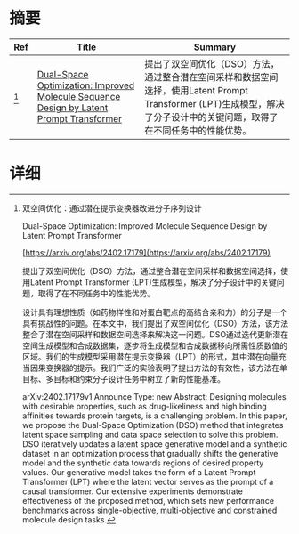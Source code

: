 # 摘要

| Ref | Title | Summary |
| --- | --- | --- |
| [^1] | [Dual-Space Optimization: Improved Molecule Sequence Design by Latent Prompt Transformer](https://arxiv.org/abs/2402.17179) | 提出了双空间优化（DSO）方法，通过整合潜在空间采样和数据空间选择，使用Latent Prompt Transformer (LPT)生成模型，解决了分子设计中的关键问题，取得了在不同任务中的性能优势。 |

# 详细

[^1]: 双空间优化：通过潜在提示变换器改进分子序列设计

    Dual-Space Optimization: Improved Molecule Sequence Design by Latent Prompt Transformer

    [https://arxiv.org/abs/2402.17179](https://arxiv.org/abs/2402.17179)

    提出了双空间优化（DSO）方法，通过整合潜在空间采样和数据空间选择，使用Latent Prompt Transformer (LPT)生成模型，解决了分子设计中的关键问题，取得了在不同任务中的性能优势。

    

    设计具有理想性质（如药物样性和对蛋白靶点的高结合亲和力）的分子是一个具有挑战性的问题。在本文中，我们提出了双空间优化（DSO）方法，该方法整合了潜在空间采样和数据空间选择来解决这一问题。DSO通过迭代更新潜在空间生成模型和合成数据集，逐步将生成模型和合成数据移向所需性质数值的区域。我们的生成模型采用潜在提示变换器（LPT）的形式，其中潜在向量充当因果变换器的提示。我们广泛的实验表明了提出方法的有效性，该方法在单目标、多目标和约束分子设计任务中树立了新的性能基准。

    arXiv:2402.17179v1 Announce Type: new  Abstract: Designing molecules with desirable properties, such as drug-likeliness and high binding affinities towards protein targets, is a challenging problem. In this paper, we propose the Dual-Space Optimization (DSO) method that integrates latent space sampling and data space selection to solve this problem. DSO iteratively updates a latent space generative model and a synthetic dataset in an optimization process that gradually shifts the generative model and the synthetic data towards regions of desired property values. Our generative model takes the form of a Latent Prompt Transformer (LPT) where the latent vector serves as the prompt of a causal transformer. Our extensive experiments demonstrate effectiveness of the proposed method, which sets new performance benchmarks across single-objective, multi-objective and constrained molecule design tasks.
    

